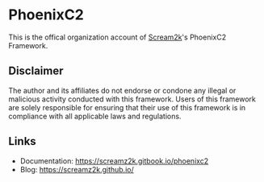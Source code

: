# PhoenixC2
This is the offical organization account of [Scream2k](https://github.com/screamz2k/)'s PhoenixC2 Framework.

## Disclaimer
The author and its affiliates do not endorse or condone any illegal or malicious activity conducted with this framework. Users of this framework are solely responsible for ensuring that their use of this framework is in compliance with all applicable laws and regulations.

## Links
- Documentation: https://screamz2k.gitbook.io/phoenixc2
- Blog: https://screamz2k.github.io/
